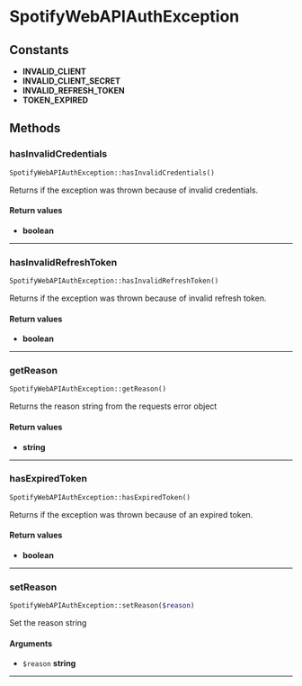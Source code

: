 # SpotifyWebAPIAuthException

## Constants
* **INVALID_CLIENT**
* **INVALID_CLIENT_SECRET**
* **INVALID_REFRESH_TOKEN**
* **TOKEN_EXPIRED**

## Methods
### hasInvalidCredentials


```php
SpotifyWebAPIAuthException::hasInvalidCredentials()
```

Returns if the exception was thrown because of invalid credentials.


#### Return values
* **boolean** 

---
### hasInvalidRefreshToken


```php
SpotifyWebAPIAuthException::hasInvalidRefreshToken()
```

Returns if the exception was thrown because of invalid refresh token.


#### Return values
* **boolean** 

---
### getReason


```php
SpotifyWebAPIAuthException::getReason()
```

Returns the reason string from the requests error object


#### Return values
* **string** 

---
### hasExpiredToken


```php
SpotifyWebAPIAuthException::hasExpiredToken()
```

Returns if the exception was thrown because of an expired token.


#### Return values
* **boolean** 

---
### setReason


```php
SpotifyWebAPIAuthException::setReason($reason)
```

Set the reason string

#### Arguments
* `$reason` **string**


---
